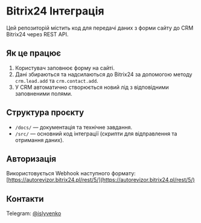 # Bitrix24 Інтеграція

Цей репозиторій містить код для передачі даних з форми сайту до CRM Bitrix24 через REST API.

## Як це працює

1. Користувач заповнює форму на сайті.
2. Дані збираються та надсилаються до Bitrix24 за допомогою методу `crm.lead.add` та  `crm.contact.add`.
3. У CRM автоматично створюється новий лід з відповідними заповненими полями.

## Структура проєкту

* `/docs/` — документація та технічне завдання.
* `/src/` — основний код інтеграції (скрипти для відправлення та отримання даних).

## Авторизація

Використовується Webhook наступного формату:
[https://autorevizor.bitrix24.pl/rest/5/](https://autorevizor.bitrix24.pl/rest/5/)

## Контакти

Telegram: [@islyvenko](https://t.me/islyvenko)
